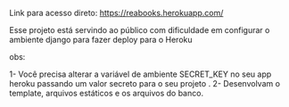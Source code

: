 Link para acesso direto: https://reabooks.herokuapp.com/

Esse projeto está servindo ao público com dificuldade em configurar o ambiente django para fazer deploy para o Heroku

obs:

1- Você precisa alterar a variável de ambiente SECRET_KEY no seu app heroku passando um valor secreto para o seu projeto
.
2- Desenvolvam o template, arquivos estáticos e os arquivos do banco.
